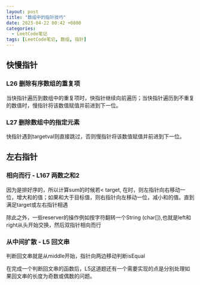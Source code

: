 ```yaml
---
layout: post
title: "数组中的指针技巧"
date: 2023-04-22 00:42 +0800
categories:
  - LeetCode笔记
tags: [LeetCode笔记, 数组, 指针]
---
```


## 快慢指针

### L26 删除有序数组的重复项

当快指针遍历到数组中的重复项时，快指针继续向前遍历；当快指针遍历到不重复的数值时，慢指针将该数值赋值并前进到下一位。

### L27 删除数组中的指定元素

快指针遇到targetval则直接跳过，否则慢指针将该数值赋值并前进到下一位。

## 左右指针

### 相向而行 - L167 两数之和2

因为是排好序的，所以计算sum的时候若< target, 在时，则左指针向右移动一位，增大和的值；如果和大于目标值，则右指针向左移动一位，减小和的值。直到满足target或左右指针相遇

除此之外，一些reserver的操作例如按字符翻转一个String (char[]),也就是left和right从头开始交换，然后双指针相向而行

### 从中间扩散 - L5 回文串

判断回文串就是从middle开始，指针向两边移动判断isEqual

在完成一个判断回文串的函数后，L5这道题还有一个需要实现的点是分别处理如果回文串的长度为奇数或偶数的问题。
